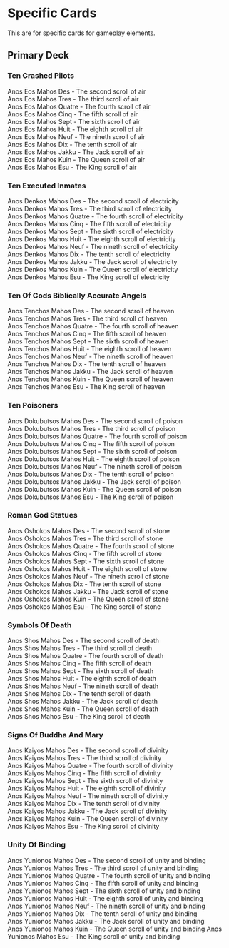 # Specific Cards
This are for specific cards for gameplay elements.

## Primary Deck
### Ten Crashed Pilots
Anos Eos Mahos Des    - The second scroll of air<br />
Anos Eos Mahos Tres   - The third scroll of air<br />
Anos Eos Mahos Quatre - The fourth scroll of air<br />
Anos Eos Mahos Cinq   - The fifth scroll of air<br />
Anos Eos Mahos Sept   - The sixth scroll of air<br />
Anos Eos Mahos Huit   - The eighth scroll of air<br />
Anos Eos Mahos Neuf   - The nineth scroll of air<br />
Anos Eos Mahos Dix    - The tenth scroll of air<br />
Anos Eos Mahos Jakku  - The Jack scroll of air<br />
Anos Eos Mahos Kuin   - The Queen scroll of air<br />
Anos Eos Mahos Esu    - The King scroll of air<br />

### Ten Executed Inmates
Anos Denkos Mahos Des    - The second scroll of electricity<br />
Anos Denkos Mahos Tres   - The third scroll of electricity<br />
Anos Denkos Mahos Quatre - The fourth scroll of electricity<br />
Anos Denkos Mahos Cinq   - The fifth scroll of electricity<br />
Anos Denkos Mahos Sept   - The sixth scroll of electricity<br />
Anos Denkos Mahos Huit   - The eighth scroll of electricity<br />
Anos Denkos Mahos Neuf   - The nineth scroll of electricity<br />
Anos Denkos Mahos Dix    - The tenth scroll of electricity<br />
Anos Denkos Mahos Jakku  - The Jack scroll of electricity<br />
Anos Denkos Mahos Kuin   - The Queen scroll of electricity<br />
Anos Denkos Mahos Esu    - The King scroll of electricity<br />

### Ten Of Gods Biblically Accurate Angels
Anos Tenchos Mahos Des    - The second scroll of heaven<br />
Anos Tenchos Mahos Tres   - The third scroll of heaven<br />
Anos Tenchos Mahos Quatre - The fourth scroll of heaven<br />
Anos Tenchos Mahos Cinq   - The fifth scroll of heaven<br />
Anos Tenchos Mahos Sept   - The sixth scroll of heaven<br />
Anos Tenchos Mahos Huit   - The eighth scroll of heaven<br />
Anos Tenchos Mahos Neuf   - The nineth scroll of heaven<br />
Anos Tenchos Mahos Dix    - The tenth scroll of heaven<br />
Anos Tenchos Mahos Jakku  - The Jack scroll of heaven<br />
Anos Tenchos Mahos Kuin   - The Queen scroll of heaven<br />
Anos Tenchos Mahos Esu    - The King scroll of heaven<br />

### Ten Poisoners
Anos Dokubutsos Mahos Des    - The second scroll of poison<br />
Anos Dokubutsos Mahos Tres   - The third scroll of poison<br />
Anos Dokubutsos Mahos Quatre - The fourth scroll of poison<br />
Anos Dokubutsos Mahos Cinq   - The fifth scroll of poison<br />
Anos Dokubutsos Mahos Sept   - The sixth scroll of poison<br />
Anos Dokubutsos Mahos Huit   - The eighth scroll of poison<br />
Anos Dokubutsos Mahos Neuf   - The nineth scroll of poison<br />
Anos Dokubutsos Mahos Dix    - The tenth scroll of poison<br />
Anos Dokubutsos Mahos Jakku  - The Jack scroll of poison<br />
Anos Dokubutsos Mahos Kuin   - The Queen scroll of poison<br />
Anos Dokubutsos Mahos Esu    - The King scroll of poison<br />

### Roman God Statues
Anos Oshokos Mahos Des    - The second scroll of stone<br />
Anos Oshokos Mahos Tres   - The third scroll of stone<br />
Anos Oshokos Mahos Quatre - The fourth scroll of stone<br />
Anos Oshokos Mahos Cinq   - The fifth scroll of stone<br />
Anos Oshokos Mahos Sept   - The sixth scroll of stone<br />
Anos Oshokos Mahos Huit   - The eighth scroll of stone<br />
Anos Oshokos Mahos Neuf   - The nineth scroll of stone<br />
Anos Oshokos Mahos Dix    - The tenth scroll of stone<br />
Anos Oshokos Mahos Jakku  - The Jack scroll of stone<br />
Anos Oshokos Mahos Kuin   - The Queen scroll of stone<br />
Anos Oshokos Mahos Esu    - The King scroll of stone<br />

### Symbols Of Death
Anos Shos Mahos Des    - The second scroll of death<br />
Anos Shos Mahos Tres   - The third scroll of death<br />
Anos Shos Mahos Quatre - The fourth scroll of death<br />
Anos Shos Mahos Cinq   - The fifth scroll of death<br />
Anos Shos Mahos Sept   - The sixth scroll of death<br />
Anos Shos Mahos Huit   - The eighth scroll of death<br />
Anos Shos Mahos Neuf   - The nineth scroll of death<br />
Anos Shos Mahos Dix    - The tenth scroll of death<br />
Anos Shos Mahos Jakku  - The Jack scroll of death<br />
Anos Shos Mahos Kuin   - The Queen scroll of death<br />
Anos Shos Mahos Esu    - The King scroll of death<br />

### Signs Of Buddha And Mary
Anos Kaiyos Mahos Des    - The second scroll of divinity<br />
Anos Kaiyos Mahos Tres   - The third scroll of divinity<br />
Anos Kaiyos Mahos Quatre - The fourth scroll of divinity<br />
Anos Kaiyos Mahos Cinq   - The fifth scroll of divinity<br />
Anos Kaiyos Mahos Sept   - The sixth scroll of divinity<br />
Anos Kaiyos Mahos Huit   - The eighth scroll of divinity<br />
Anos Kaiyos Mahos Neuf   - The nineth scroll of divinity<br />
Anos Kaiyos Mahos Dix    - The tenth scroll of divinity<br />
Anos Kaiyos Mahos Jakku  - The Jack scroll of divinity<br />
Anos Kaiyos Mahos Kuin   - The Queen scroll of divinity<br />
Anos Kaiyos Mahos Esu    - The King scroll of divinity<br />

### Unity Of Binding
Anos Yunionos Mahos Des    - The second scroll of unity and binding<br />
Anos Yunionos Mahos Tres   - The third scroll of unity and binding<br />
Anos Yunionos Mahos Quatre - The fourth scroll of unity and binding<br />
Anos Yunionos Mahos Cinq   - The fifth scroll of unity and binding<br />
Anos Yunionos Mahos Sept   - The sixth scroll of unity and binding<br />
Anos Yunionos Mahos Huit   - The eighth scroll of unity and binding<br />
Anos Yunionos Mahos Neuf   - The nineth scroll of unity and binding<br />
Anos Yunionos Mahos Dix    - The tenth scroll of unity and binding<br />
Anos Yunionos Mahos Jakku  - The Jack scroll of unity and binding<br />
Anos Yunionos Mahos Kuin   - The Queen scroll of unity and binding
Anos Yunionos Mahos Esu    - The King scroll of unity and binding

